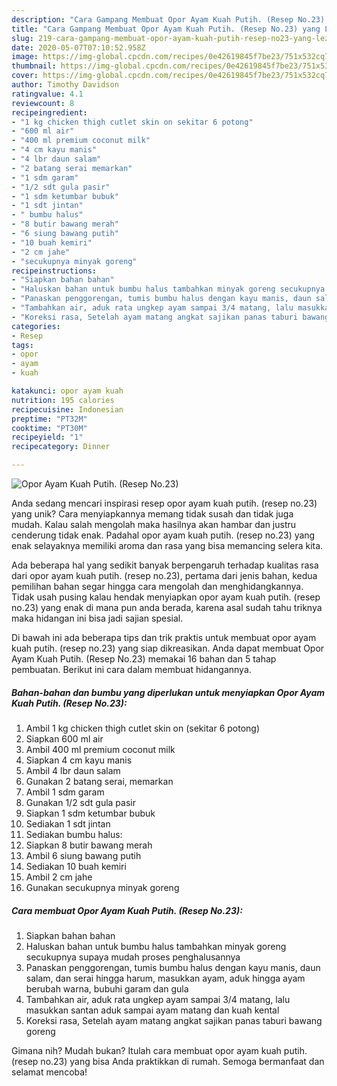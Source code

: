 ```yaml
---
description: "Cara Gampang Membuat Opor Ayam Kuah Putih. (Resep No.23) yang Lezat"
title: "Cara Gampang Membuat Opor Ayam Kuah Putih. (Resep No.23) yang Lezat"
slug: 219-cara-gampang-membuat-opor-ayam-kuah-putih-resep-no23-yang-lezat
date: 2020-05-07T07:10:52.958Z
image: https://img-global.cpcdn.com/recipes/0e42619845f7be23/751x532cq70/opor-ayam-kuah-putih-resep-no23-foto-resep-utama.jpg
thumbnail: https://img-global.cpcdn.com/recipes/0e42619845f7be23/751x532cq70/opor-ayam-kuah-putih-resep-no23-foto-resep-utama.jpg
cover: https://img-global.cpcdn.com/recipes/0e42619845f7be23/751x532cq70/opor-ayam-kuah-putih-resep-no23-foto-resep-utama.jpg
author: Timothy Davidson
ratingvalue: 4.1
reviewcount: 8
recipeingredient:
- "1 kg chicken thigh cutlet skin on sekitar 6 potong"
- "600 ml air"
- "400 ml premium coconut milk"
- "4 cm kayu manis"
- "4 lbr daun salam"
- "2 batang serai memarkan"
- "1 sdm garam"
- "1/2 sdt gula pasir"
- "1 sdm ketumbar bubuk"
- "1 sdt jintan"
- " bumbu halus"
- "8 butir bawang merah"
- "6 siung bawang putih"
- "10 buah kemiri"
- "2 cm jahe"
- "secukupnya minyak goreng"
recipeinstructions:
- "Siapkan bahan bahan"
- "Haluskan bahan untuk bumbu halus tambahkan minyak goreng secukupnya supaya mudah proses penghalusannya"
- "Panaskan penggorengan, tumis bumbu halus dengan kayu manis, daun salam, dan serai hingga harum, masukkan ayam, aduk hingga ayam berubah warna, bubuhi garam dan gula"
- "Tambahkan air, aduk rata ungkep ayam sampai 3/4 matang, lalu masukkan santan aduk sampai ayam matang dan kuah kental"
- "Koreksi rasa, Setelah ayam matang angkat sajikan panas taburi bawang goreng"
categories:
- Resep
tags:
- opor
- ayam
- kuah

katakunci: opor ayam kuah 
nutrition: 195 calories
recipecuisine: Indonesian
preptime: "PT32M"
cooktime: "PT30M"
recipeyield: "1"
recipecategory: Dinner

---
```



![Opor Ayam Kuah Putih. (Resep No.23)](https://img-global.cpcdn.com/recipes/0e42619845f7be23/751x532cq70/opor-ayam-kuah-putih-resep-no23-foto-resep-utama.jpg)

Anda sedang mencari inspirasi resep opor ayam kuah putih. (resep no.23) yang unik? Cara menyiapkannya memang tidak susah dan tidak juga mudah. Kalau salah mengolah maka hasilnya akan hambar dan justru cenderung tidak enak. Padahal opor ayam kuah putih. (resep no.23) yang enak selayaknya memiliki aroma dan rasa yang bisa memancing selera kita.



Ada beberapa hal yang sedikit banyak berpengaruh terhadap kualitas rasa dari opor ayam kuah putih. (resep no.23), pertama dari jenis bahan, kedua pemilihan bahan segar hingga cara mengolah dan menghidangkannya. Tidak usah pusing kalau hendak menyiapkan opor ayam kuah putih. (resep no.23) yang enak di mana pun anda berada, karena asal sudah tahu triknya maka hidangan ini bisa jadi sajian spesial.


Di bawah ini ada beberapa tips dan trik praktis untuk membuat opor ayam kuah putih. (resep no.23) yang siap dikreasikan. Anda dapat membuat Opor Ayam Kuah Putih. (Resep No.23) memakai 16 bahan dan 5 tahap pembuatan. Berikut ini cara dalam membuat hidangannya.

<!--inarticleads1-->

##### Bahan-bahan dan bumbu yang diperlukan untuk menyiapkan Opor Ayam Kuah Putih. (Resep No.23):

1. Ambil 1 kg chicken thigh cutlet skin on (sekitar 6 potong)
1. Siapkan 600 ml air
1. Ambil 400 ml premium coconut milk
1. Siapkan 4 cm kayu manis
1. Ambil 4 lbr daun salam
1. Gunakan 2 batang serai, memarkan
1. Ambil 1 sdm garam
1. Gunakan 1/2 sdt gula pasir
1. Siapkan 1 sdm ketumbar bubuk
1. Sediakan 1 sdt jintan
1. Sediakan  bumbu halus:
1. Siapkan 8 butir bawang merah
1. Ambil 6 siung bawang putih
1. Sediakan 10 buah kemiri
1. Ambil 2 cm jahe
1. Gunakan secukupnya minyak goreng




<!--inarticleads2-->

##### Cara membuat Opor Ayam Kuah Putih. (Resep No.23):

1. Siapkan bahan bahan
1. Haluskan bahan untuk bumbu halus tambahkan minyak goreng secukupnya supaya mudah proses penghalusannya
1. Panaskan penggorengan, tumis bumbu halus dengan kayu manis, daun salam, dan serai hingga harum, masukkan ayam, aduk hingga ayam berubah warna, bubuhi garam dan gula
1. Tambahkan air, aduk rata ungkep ayam sampai 3/4 matang, lalu masukkan santan aduk sampai ayam matang dan kuah kental
1. Koreksi rasa, Setelah ayam matang angkat sajikan panas taburi bawang goreng




Gimana nih? Mudah bukan? Itulah cara membuat opor ayam kuah putih. (resep no.23) yang bisa Anda praktikkan di rumah. Semoga bermanfaat dan selamat mencoba!
